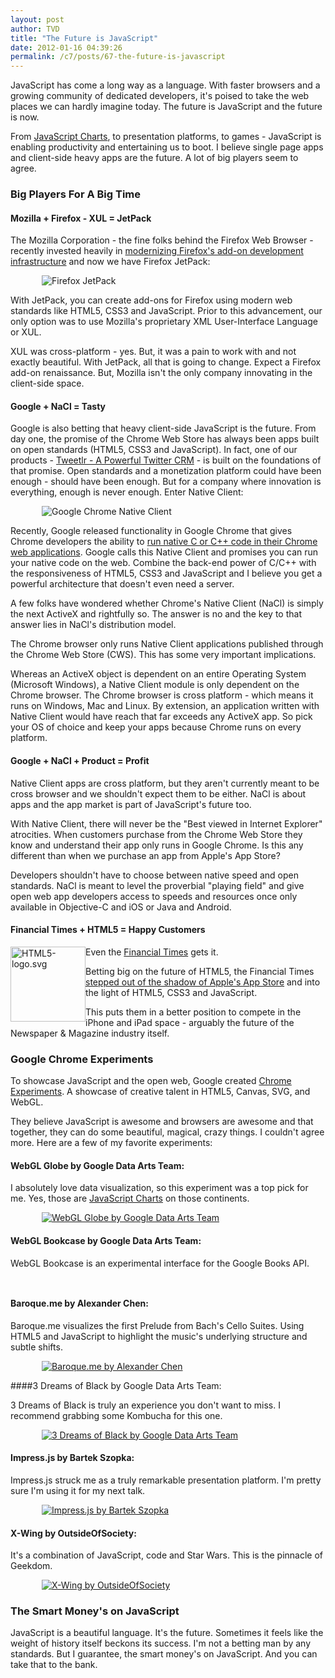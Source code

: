 ```yaml
---
layout: post
author: TVD
title: "The Future is JavaScript"
date: 2012-01-16 04:39:26
permalink: /c7/posts/67-the-future-is-javascript
---
```


JavaScript has come a long way as a language. With faster browsers and a growing community of dedicated developers, it's poised to take the web places we can hardly imagine today. The future is JavaScript and the future is now.

From [JavaScript Charts][1], to presentation platforms, to games - JavaScript is enabling productivity and entertaining us to boot. I believe single page apps and client-side heavy apps are the future. A lot of big players seem to agree.

### Big Players For A Big Time

#### Mozilla + Firefox - XUL = JetPack

The Mozilla Corporation - the fine folks behind the Firefox Web Browser - recently invested heavily in [modernizing Firefox's add-on development infrastructure][2] and now we have Firefox JetPack:
 
<img src="https://techoctave.com/c7/static/mozilla-jetpack.png" alt="Firefox JetPack" style="margin-left: 50px;"/>

With JetPack, you can create add-ons for Firefox using modern web standards like HTML5, CSS3 and JavaScript. Prior to this advancement, our only option was to use Mozilla's proprietary XML User-Interface Language or XUL. 

XUL was cross-platform - yes. But, it was a pain to work with and not exactly beautiful. With JetPack, all that is going to change. Expect a Firefox add-on renaissance. But, Mozilla isn't the only company innovating in the client-side space.

#### Google + NaCl = Tasty

Google is also betting that heavy client-side JavaScript is the future. From day one, the promise of the Chrome Web Store has always been apps built on open standards (HTML5, CSS3 and JavaScript). In fact, one of our products - [Tweetlr - A Powerful Twitter CRM][3] - is built on the foundations of that promise. Open standards and a monetization platform could have been enough - should have been enough. But for a company where innovation is everything, enough is never enough. Enter Native Client:

<img src="https://techoctave.com/c7/static/chrome-native-client-architecture.png" alt="Google Chrome Native Client" style="margin-left: 50px;"/>

Recently, Google released functionality in Google Chrome that gives Chrome developers the ability to [run native C or C++ code in their Chrome web applications][4]. Google calls this Native Client and promises you can run your native code on the web. Combine the back-end power of C/C++ with the responsiveness of HTML5, CSS3 and JavaScript and I believe you get a powerful architecture that doesn't even need a server.

A few folks have wondered whether Chrome's Native Client (NaCl) is simply the next ActiveX and rightfully so. The answer is no and the key to that answer lies in NaCl's distribution model.

The Chrome browser only runs Native Client applications published through the Chrome Web Store (CWS). This has some very important implications.

Whereas an ActiveX object is dependent on an entire Operating System (Microsoft Windows), a Native Client module is only dependent on the Chrome browser. The Chrome browser is cross platform - which means it runs on Windows, Mac and Linux. By extension, an application written with Native Client would have reach that far exceeds any ActiveX app. So pick your OS of choice and keep your apps because Chrome runs on every platform.


#### Google + NaCl + Product = Profit

Native Client apps are cross platform, but they aren't currently meant to be cross browser and we shouldn't expect them to be either. NaCl is about apps and the app market is part of JavaScript's future too.

With Native Client, there will never be the "Best viewed in Internet Explorer" atrocities. When customers purchase from the Chrome Web Store they know and understand their app only runs in Google Chrome. Is this any different than when we purchase an app from Apple's App Store?

Developers shouldn't have to choose between native speed and open standards. NaCl is meant to level the proverbial "playing field" and give open web app developers access to speeds and resources once only available in Objective-C and iOS or Java and Android.

#### Financial Times + HTML5 = Happy Customers

Even the [Financial Times][5] gets it. <img width="120" height="120" src="//upload.wikimedia.org/wikipedia/commons/thumb/6/6e/HTML5-logo.svg/120px-HTML5-logo.svg.png" alt="HTML5-logo.svg" style="float: left;" />

Betting big on the future of HTML5, the Financial Times [stepped out of the shadow of Apple's App Store][6] and into the light of HTML5, CSS3 and JavaScript.

This puts them in a better position to compete in the iPhone and iPad space - arguably the future of the Newspaper & Magazine industry itself.

### Google Chrome Experiments

To showcase JavaScript and the open web, Google created [Chrome Experiments][7]. A showcase of creative talent in HTML5, Canvas, SVG, and WebGL.

They believe JavaScript is awesome and browsers are awesome and that together, they can do some beautiful, magical, crazy things. I couldn't agree more. Here are a few of my favorite experiments:

#### WebGL Globe by Google Data Arts Team:

I absolutely love data visualization, so this experiment was a top pick for me. Yes, those are [JavaScript Charts][8] on those continents.

<a href="http://www.chromeexperiments.com/globe"><img src="https://techoctave.com/c7/static/chrome-globe-charts.png" alt="WebGL Globe by Google Data Arts Team" style="margin-left: 50px;"/></a>

#### WebGL Bookcase by Google Data Arts Team:

WebGL Bookcase is an experimental interface for the Google Books API. 

<a href="http://www.chromeexperiments.com/detail/webgl-bookcase/"><img alt="" src="https://techoctave.com/c7/static/chrome-bookstore.png" alt="WebGL Bookcase by Google Data Arts Team" style="margin-left: 50px;"/></a>

<a href="http://www.chromeexperiments.com/detail/webgl-bookcase/"><img alt="" src="https://techoctave.com/c7/static/chrome-bookstore-frankenstein.png" alt="WebGL Bookcase by Google Data Arts Team" style="margin-left: 50px;"/></a>

#### Baroque.me by Alexander Chen:

Baroque.me visualizes the first Prelude from Bach's Cello Suites. Using HTML5 and JavaScript to highlight the music's underlying structure and subtle shifts.

<a href="http://www.chromeexperiments.com/detail/baroqueme/"><img src="https://techoctave.com/c7/static/chrome-baroque.png" alt="Baroque.me by Alexander Chen" style="margin-left: 50px;"/></a>

####3 Dreams of Black by Google Data Arts Team:

3 Dreams of Black is truly an experience you don't want to miss. I recommend grabbing some Kombucha for this one.

<a href="http://www.chromeexperiments.com/detail/3-dreams-of-black/"><img src="https://techoctave.com/c7/static/chrome-dreams-black.png" alt="3 Dreams of Black by Google Data Arts Team" style="margin-left: 50px;"/></a>

#### Impress.js by Bartek Szopka:

Impress.js struck me as a truly remarkable presentation platform. I'm pretty sure I'm using it for my next talk.

<a href="http://www.chromeexperiments.com/detail/impressjs/"><img src="https://techoctave.com/c7/static/chrome-impress.png" alt="Impress.js by Bartek Szopka" style="margin-left: 50px;"/></a>

#### X-Wing by OutsideOfSociety:

It's a combination of JavaScript, code and Star Wars. This is the pinnacle of Geekdom.

<a href="http://www.chromeexperiments.com/detail/x-wing/"><img src="https://techoctave.com/c7/static/chrome-xwing.png" alt="X-Wing by OutsideOfSociety" style="margin-left: 50px;"/></a>


### The Smart Money's on JavaScript

JavaScript is a beautiful language. It's the future. Sometimes it feels like the weight of history itself beckons its success. I'm not a betting man by any standards. But I guarantee, the smart money's on JavaScript. And you can take that to the bank.


  [1]: http://techoctave.com/charts
  [2]: https://addons.mozilla.org/en-US/developers/builder
  [3]: http://techoctave.com/tweetlr
  [4]: https://developers.google.com/native-client/overview
  [5]: http://apps.ft.com/#mobile-website
  [6]: http://www.readwriteweb.com/archives/financial_times_html5_mobile_web_development.php
  [7]: http://www.chromeexperiments.com/about/
  [8]: http://techoctave.com/charts
